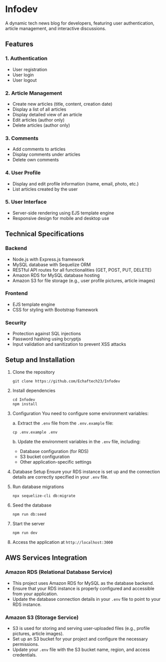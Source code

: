 # Infodev

A dynamic tech news blog for developers, featuring user authentication, article management, and interactive discussions.

## Features

### 1. Authentication
- User registration
- User login
- User logout

### 2. Article Management
- Create new articles (title, content, creation date)
- Display a list of all articles
- Display detailed view of an article
- Edit articles (author only)
- Delete articles (author only)

### 3. Comments
- Add comments to articles
- Display comments under articles
- Delete own comments

### 4. User Profile
- Display and edit profile information (name, email, photo, etc.)
- List articles created by the user

### 5. User Interface
- Server-side rendering using EJS template engine
- Responsive design for mobile and desktop use

## Technical Specifications

### Backend
- Node.js with Express.js framework
- MySQL database with Sequelize ORM
- RESTful API routes for all functionalities (GET, POST, PUT, DELETE)
- Amazon RDS for MySQL database hosting
- Amazon S3 for file storage (e.g., user profile pictures, article images)

### Frontend
- EJS template engine
- CSS for styling with Bootstrap framework

### Security
- Protection against SQL injections
- Password hashing using bcryptjs
- Input validation and sanitization to prevent XSS attacks

## Setup and Installation

1. Clone the repository
   ```
   git clone https://github.com/Echaftech23/Infodev
   ```

2. Install dependencies
   ```
   cd Infodev
   npm install
   ```

3. Configuration
   You need to configure some environment variables:

   a. Extract the `.env` file from the `.env.example` file:
   ```
   cp .env.example .env
   ```

   b. Update the environment variables in the `.env` file, including:
      - Database configuration (for RDS)
      - S3 bucket configuration
      - Other application-specific settings

4. Database Setup
   Ensure your RDS instance is set up and the connection details are correctly specified in your `.env` file.

5. Run database migrations
   ```
   npx sequelize-cli db:migrate
   ```

6. Seed the database
   ```
   npm run db:seed
   ```

7. Start the server
   ```
   npm run dev
   ```

8. Access the application at `http://localhost:3000`

## AWS Services Integration

### Amazon RDS (Relational Database Service)
- This project uses Amazon RDS for MySQL as the database backend.
- Ensure that your RDS instance is properly configured and accessible from your application.
- Update the database connection details in your `.env` file to point to your RDS instance.

### Amazon S3 (Storage Service)
- S3 is used for storing and serving user-uploaded files (e.g., profile pictures, article images).
- Set up an S3 bucket for your project and configure the necessary permissions.
- Update your `.env` file with the S3 bucket name, region, and access credentials.